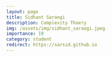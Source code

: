 ```yaml
---
layout: page
title: Sidhant Saraogi 
description: Complexity Thoery
img: /assets/img/sidhant_saraogi.jpeg
importance: 19
category: student
redirect: https://sarsid.github.io
---
```

